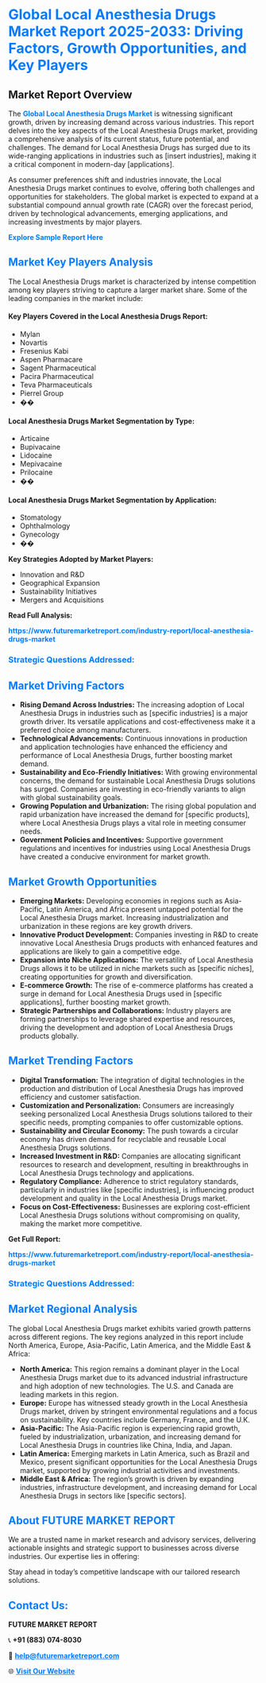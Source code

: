 <h1 style="color: #007BFF;">Global Local Anesthesia Drugs Market Report 2025-2033: Driving Factors, Growth Opportunities, and Key Players</h1>

<section id="overview">
<h2>Market Report Overview</h2>
<p>The <a href="https://www.futuremarketreport.com/industry-report/local-anesthesia-drugs-market" style="color: #007BFF; text-decoration: none;"><strong>Global Local Anesthesia Drugs Market</strong></a> is witnessing significant growth, driven by increasing demand across various industries. This report delves into the key aspects of the Local Anesthesia Drugs market, providing a comprehensive analysis of its current status, future potential, and challenges. The demand for Local Anesthesia Drugs has surged due to its wide-ranging applications in industries such as [insert industries], making it a critical component in modern-day [applications].</p>
<p>As consumer preferences shift and industries innovate, the Local Anesthesia Drugs market continues to evolve, offering both challenges and opportunities for stakeholders. The global market is expected to expand at a substantial compound annual growth rate (CAGR) over the forecast period, driven by technological advancements, emerging applications, and increasing investments by major players.</p>
</section>

<section id="overview">
<p><a href="https://www.futuremarketreport.com/request-sample/reportId=113875" style="color: #007BFF; text-decoration: none;"><strong>Explore Sample Report Here</strong></a></p>
</section>

<section id="key-players">
<h2 style="color: #007BFF;">Market Key Players Analysis</h2>
<p>The Local Anesthesia Drugs market is characterized by intense competition among key players striving to capture a larger market share. Some of the leading companies in the market include:</p>
<h4>Key Players Covered in the Local Anesthesia Drugs Report:</h4>
<ul><li>Mylan</li><li>Novartis</li><li>Fresenius Kabi</li><li>Aspen Pharmacare</li><li>Sagent Pharmaceutical</li><li>Pacira Pharmaceutical</li><li>Teva Pharmaceuticals</li><li>Pierrel Group</li><li>��</li></ul>
<h4>Local Anesthesia Drugs Market Segmentation by Type:</h4>
<ul><li>Articaine</li><li>Bupivacaine</li><li>Lidocaine</li><li>Mepivacaine</li><li>Prilocaine</li><li>��</li></ul>

<h4>Local Anesthesia Drugs Market Segmentation by Application:</h4>
<ul><li>Stomatology</li><li>Ophthalmology</li><li>Gynecology</li><li>��</li></ul>
<p><strong>Key Strategies Adopted by Market Players:</strong></p>
<ul>
<li>Innovation and R&D</li>
<li>Geographical Expansion</li>
<li>Sustainability Initiatives</li>
<li>Mergers and Acquisitions</li>
</ul>
</section>

<section>
<p><strong>Read Full Analysis: </strong></p><a href="https://www.futuremarketreport.com/industry-report/local-anesthesia-drugs-market" style="color: #007BFF; text-decoration: none;"><strong>https://www.futuremarketreport.com/industry-report/local-anesthesia-drugs-market</strong></a>
<h3 style="color: #007BFF;">Strategic Questions Addressed:</h3>
</section>

<section id="driving-factors">
<h2 style="color: #007BFF;">Market Driving Factors</h2>
<ul>
<li><strong>Rising Demand Across Industries:</strong> The increasing adoption of Local Anesthesia Drugs in industries such as [specific industries] is a major growth driver. Its versatile applications and cost-effectiveness make it a preferred choice among manufacturers.</li>
<li><strong>Technological Advancements:</strong> Continuous innovations in production and application technologies have enhanced the efficiency and performance of Local Anesthesia Drugs, further boosting market demand.</li>
<li><strong>Sustainability and Eco-Friendly Initiatives:</strong> With growing environmental concerns, the demand for sustainable Local Anesthesia Drugs solutions has surged. Companies are investing in eco-friendly variants to align with global sustainability goals.</li>
<li><strong>Growing Population and Urbanization:</strong> The rising global population and rapid urbanization have increased the demand for [specific products], where Local Anesthesia Drugs plays a vital role in meeting consumer needs.</li>
<li><strong>Government Policies and Incentives:</strong> Supportive government regulations and incentives for industries using Local Anesthesia Drugs have created a conducive environment for market growth.</li>
</ul>
</section>

<section id="growth-opportunities">
<h2 style="color: #007BFF;">Market Growth Opportunities</h2>
<ul>
<li><strong>Emerging Markets:</strong> Developing economies in regions such as Asia-Pacific, Latin America, and Africa present untapped potential for the Local Anesthesia Drugs market. Increasing industrialization and urbanization in these regions are key growth drivers.</li>
<li><strong>Innovative Product Development:</strong> Companies investing in R&D to create innovative Local Anesthesia Drugs products with enhanced features and applications are likely to gain a competitive edge.</li>
<li><strong>Expansion into Niche Applications:</strong> The versatility of Local Anesthesia Drugs allows it to be utilized in niche markets such as [specific niches], creating opportunities for growth and diversification.</li>
<li><strong>E-commerce Growth:</strong> The rise of e-commerce platforms has created a surge in demand for Local Anesthesia Drugs used in [specific applications], further boosting market growth.</li>
<li><strong>Strategic Partnerships and Collaborations:</strong> Industry players are forming partnerships to leverage shared expertise and resources, driving the development and adoption of Local Anesthesia Drugs products globally.</li>
</ul>
</section>

<section id="trending-factors">
<h2 style="color: #007BFF;">Market Trending Factors</h2>
<ul>
<li><strong>Digital Transformation:</strong> The integration of digital technologies in the production and distribution of Local Anesthesia Drugs has improved efficiency and customer satisfaction.</li>
<li><strong>Customization and Personalization:</strong> Consumers are increasingly seeking personalized Local Anesthesia Drugs solutions tailored to their specific needs, prompting companies to offer customizable options.</li>
<li><strong>Sustainability and Circular Economy:</strong> The push towards a circular economy has driven demand for recyclable and reusable Local Anesthesia Drugs solutions.</li>
<li><strong>Increased Investment in R&D:</strong> Companies are allocating significant resources to research and development, resulting in breakthroughs in Local Anesthesia Drugs technology and applications.</li>
<li><strong>Regulatory Compliance:</strong> Adherence to strict regulatory standards, particularly in industries like [specific industries], is influencing product development and quality in the Local Anesthesia Drugs market.</li>
<li><strong>Focus on Cost-Effectiveness:</strong> Businesses are exploring cost-efficient Local Anesthesia Drugs solutions without compromising on quality, making the market more competitive.</li>
</ul>
</section>

<section>
<p><strong>Get Full Report: </strong></p><a href="https://www.futuremarketreport.com/industry-report/local-anesthesia-drugs-market" style="color: #007BFF; text-decoration: none;"><strong>https://www.futuremarketreport.com/industry-report/local-anesthesia-drugs-market</strong></a>
<h3 style="color: #007BFF;">Strategic Questions Addressed:</h3>
</section>


<section id="regional-analysis">
<h2 style="color: #007BFF;">Market Regional Analysis</h2>
<p>The global Local Anesthesia Drugs market exhibits varied growth patterns across different regions. The key regions analyzed in this report include North America, Europe, Asia-Pacific, Latin America, and the Middle East & Africa:</p>
<ul>
<li><strong>North America:</strong> This region remains a dominant player in the Local Anesthesia Drugs market due to its advanced industrial infrastructure and high adoption of new technologies. The U.S. and Canada are leading markets in this region.</li>
<li><strong>Europe:</strong> Europe has witnessed steady growth in the Local Anesthesia Drugs market, driven by stringent environmental regulations and a focus on sustainability. Key countries include Germany, France, and the U.K.</li>
<li><strong>Asia-Pacific:</strong> The Asia-Pacific region is experiencing rapid growth, fueled by industrialization, urbanization, and increasing demand for Local Anesthesia Drugs in countries like China, India, and Japan.</li>
<li><strong>Latin America:</strong> Emerging markets in Latin America, such as Brazil and Mexico, present significant opportunities for the Local Anesthesia Drugs market, supported by growing industrial activities and investments.</li>
<li><strong>Middle East & Africa:</strong> The region’s growth is driven by expanding industries, infrastructure development, and increasing demand for Local Anesthesia Drugs in sectors like [specific sectors].</li>
</ul>
</section>

<footer>
<h2 style="color: #007BFF;">About FUTURE MARKET REPORT</h2>
<p>We are a trusted name in market research and advisory services, delivering actionable insights and strategic support to businesses across diverse industries. Our expertise lies in offering:</p>

<p>Stay ahead in today’s competitive landscape with our tailored research solutions.</p>

<h2 style="color: #007BFF;">Contact Us:</h2>
<p><strong>FUTURE MARKET REPORT</strong></p>
<p>📞 <strong>+91 (883) 074-8030</strong></p>
<p>📧 <strong><a href="mailto:help@futuremarketreport.com" style="color: #007BFF;">help@futuremarketreport.com</a></strong></p>
<p>🌐 <strong><a href="https://www.futuremarketreport.com/" style="color: #007BFF;">Visit Our Website</a></strong></p>
</footer>